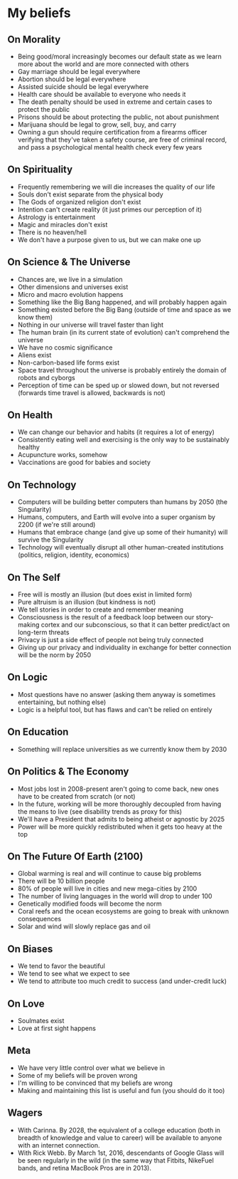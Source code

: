 # My beliefs

## On Morality
- Being good/moral increasingly becomes our default state as we learn more about the world and are more connected with others
- Gay marriage should be legal everywhere
- Abortion should be legal everywhere
- Assisted suicide should be legal everywhere
- Health care should be available to everyone who needs it
- The death penalty should be used in extreme and certain cases to protect the public
- Prisons should be about protecting the public, not about punishment
- Marijuana should be legal to grow, sell, buy, and carry
- Owning a gun should require certification from a firearms officer verifying that they've taken a safety course, are free of criminal record, and pass a psychological mental health check every few years

## On Spirituality
- Frequently remembering we will die increases the quality of our life
- Souls don't exist separate from the physical body
- The Gods of organized religion don't exist
- Intention can't create reality (it just primes our perception of it)
- Astrology is entertainment
- Magic and miracles don't exist
- There is no heaven/hell
- We don't have a purpose given to us, but we can make one up

## On Science & The Universe
- Chances are, we live in a simulation
- Other dimensions and universes exist
- Micro and macro evolution happens
- Something like the Big Bang happened, and will probably happen again
- Something existed before the Big Bang (outside of time and space as we know them)
- Nothing in our universe will travel faster than light
- The human brain (in its current state of evolution) can't comprehend the universe
- We have no cosmic significance
- Aliens exist
- Non-carbon-based life forms exist
- Space travel throughout the universe is probably entirely the domain of robots and cyborgs
- Perception of time can be sped up or slowed down, but not reversed (forwards time travel is allowed, backwards is not)

## On Health
- We can change our behavior and habits (it requires a lot of energy)
- Consistently eating well and exercising is the only way to be sustainably healthy
- Acupuncture works, somehow
- Vaccinations are good for babies and society

## On Technology
- Computers will be building better computers than humans by 2050 (the Singularity)
- Humans, computers, and Earth will evolve into a super organism by 2200 (if we're still around)
- Humans that embrace change (and give up some of their humanity) will survive the Singularity
- Technology will eventually disrupt all other human-created institutions (politics, religion, identity, economics)

## On The Self
- Free will is mostly an illusion (but does exist in limited form)
- Pure altruism is an illusion (but kindness is not)
- We tell stories in order to create and remember meaning
- Consciousness is the result of a feedback loop between our story-making cortex and our subconscious, so that it can better predict/act on long-term threats
- Privacy is just a side effect of people not being truly connected
- Giving up our privacy and individuality in exchange for better connection will be the norm by 2050

## On Logic
- Most questions have no answer (asking them anyway is sometimes entertaining, but nothing else) 
- Logic is a helpful tool, but has flaws and can't be relied on entirely

## On Education
- Something will replace universities as we currently know them by 2030

## On Politics & The Economy
- Most jobs lost in 2008-present aren't going to come back, new ones have to be created from scratch (or not)
- In the future, working will be more thoroughly decoupled from having the means to live (see disability trends as proxy for this)
- We'll have a President that admits to being atheist or agnostic by 2025
- Power will be more quickly redistributed when it gets too heavy at the top

## On The Future Of Earth (2100)
- Global warming is real and will continue to cause big problems
- There will be 10 billion people
- 80% of people will live in cities and new mega-cities by 2100
- The number of living languages in the world will drop to under 100
- Genetically modified foods will become the norm
- Coral reefs and the ocean ecosystems are going to break with unknown consequences
- Solar and wind will slowly replace gas and oil 

## On Biases
- We tend to favor the beautiful
- We tend to see what we expect to see
- We tend to attribute too much credit to success (and under-credit luck)

## On Love
- Soulmates exist
- Love at first sight happens

## Meta
- We have very little control over what we believe in
- Some of my beliefs will be proven wrong
- I'm willing to be convinced that my beliefs are wrong
- Making and maintaining this list is useful and fun (you should do it too)

## Wagers
- With Carinna. By 2028, the equivalent of a college education (both in breadth of knowledge and value to career) will be available to anyone with an internet connection.
- With Rick Webb. By March 1st, 2016, descendants of Google Glass will be seen regularly in the wild (in the same way that Fitbits, NikeFuel bands, and retina MacBook Pros are in 2013).
